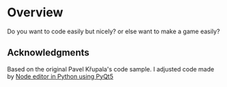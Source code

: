 # Overview
Do you want to code easily but nicely?
or else want to make a game easily?

## Acknowledgments
Based on the original Pavel Křupala's  code sample.
I adjusted code made by [Node editor in Python using PyQt5](https://gitlab.com/pavel.krupala/pyqt-node-editor-tutorials)
